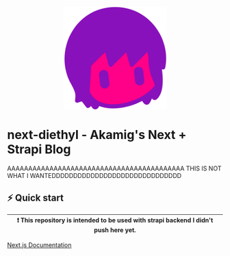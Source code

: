 <p align="center">
  <a href="https://akamig.org">
    <img alt="Akamig" src="/public/favicon.svg" width="240" />
  </a>
</p>

# next-diethyl - Akamig's Next + Strapi Blog

AAAAAAAAAAAAAAAAAAAAAAAAAAAAAAAAAAAAAAAAAA THIS IS NOT WHAT I WANTEDDDDDDDDDDDDDDDDDDDDDDDDDDDDDD

## ⚡️ Quick start

  | :exclamation: This repository is intended to be used with strapi backend I didn't push here yet. |
  |--------------------------------------------------------------------------------------------------|

  [Next.js Documentation](https://nextjs.org/docs/)  
